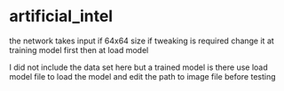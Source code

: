 # artificial_intel

the network takes input if 64x64 size if tweaking is required change it at training model first then at load model

I did not include the data set here 
but a trained model is there use load model file to load the model and edit the path to image file before testing

